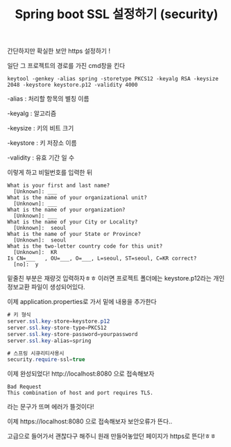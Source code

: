 ﻿---
title: "Spring boot SSL 설정하기 (security)"
categories: springboot
comments: true
---

간단하지만 확실한 보안 https 설정하기 !

일단 그 프로젝트의 경로를 가진 cmd창을 킨다

```
keytool -genkey -alias spring -storetype PKCS12 -keyalg RSA -keysize 2048 -keystore keystore.p12 -validity 4000
```

 -alias : 처리할 항목의 별칭 이름

 -keyalg : 알고리즘

 -keysize : 키의 비트 크기 

 -keystore : 키 저장소 이름

 -validity : 유효 기간 일 수


이렇게 하고 비밀번호를 입력한 뒤 

```
What is your first and last name?
  [Unknown]: ___
What is the name of your organizational unit?
  [Unknown]: ___
What is the name of your organization?
  [Unknown]: ___
What is the name of your City or Locality?
  [Unknown]:  seoul
What is the name of your State or Province?
  [Unknown]:  seoul
What is the two-letter country code for this unit?
  [Unknown]:  KR
Is CN=___   , OU=___, O=___, L=seoul, ST=seoul, C=KR correct?
  [no]:  y
```

밑줄친 부분은 재량것 입력하자ㅎㅎ
이러면 프로젝트 폴더에는 keystore.p12라는 개인정보교환 파일이 생성되어있다.

이제 application.properties로 가서 밑에 내용을 추가한다
```java
# 키 형식
server.ssl.key-store=keystore.p12
server.ssl.key-store-type=PKCS12
server.ssl.key-store-password=yourpassword
server.ssl.key-alias=spring

# 스프링 시큐리티사용시
security.require-ssl=true
```

이제 완성되었다!  http://localhost:8080 으로 접속해보자 

```
Bad Request
This combination of host and port requires TLS.
```

라는 문구가 뜨며 에러가 뜰것이다!

이제 https://localhost:8080 으로 접속해보자 보안오류가 뜬다.. 

고급으로 들어가서 괜찮다구 해주니
원래 만들어놓았던 페이지가 https로 뜬다!ㅎㅎ

